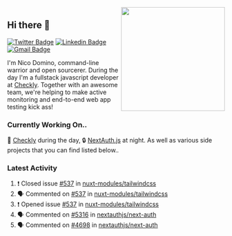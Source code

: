 <img align="right" src="https://user-images.githubusercontent.com/7415984/172472491-91b16eac-fa22-4ecf-92df-d687139fd1f9.gif" width="240" />

## Hi there 👋

[![Twitter Badge](https://img.shields.io/badge/-@ndom91-1ca0f1?style=flat-square&labelColor=1ca0f1&logo=twitter&logoColor=white&link=https://twitter.com/ndom91)](https://twitter.com/ndom91) [![Linkedin Badge](https://img.shields.io/badge/-ndom91-blue?style=flat-square&logo=Linkedin&logoColor=white&link=https://www.linkedin.com/in/ndom91/)](https://www.linkedin.com/in/ndom91/) [![Gmail Badge](https://img.shields.io/badge/-yo@ndo.dev-c14438?style=flat-square&logo=mail.ru&logoColor=white&link=mailto:yo@ndo.dev)](mailto:yo@ndo.dev)

I'm Nico Domino, command-line warrior and open sourcerer. During the day I'm a fullstack javascript developer at [Checkly](https://checklyhq.com). Together with an awesome team, we're helping to make active monitoring and end-to-end web app testing kick ass!

### Currently Working On..

🦝 [Checkly](https://checklyhq.com) during the day, 🔒 [NextAuth.js](https://github.com/nextauthjs/next-auth) at night. As well as various side projects that you can find listed below..

<!--START_SECTION_PROFILE_VIEWS:readme-info-->
<!--END_SECTION_PROFILE_VIEWS:readme-info-->

<!--START_SECTION_DAILY_COMMIT:readme-info-->
<!--END_SECTION_DAILY_COMMIT:readme-info-->

<!--START_SECTION_WEEKLY_COMMIT:readme-info-->
<!--END_SECTION_WEEKLY_COMMIT:readme-info-->

### Latest Activity

<!--START_SECTION:activity-->
1. ❗️ Closed issue [#537](https://github.com/nuxt-modules/tailwindcss/issues/537) in [nuxt-modules/tailwindcss](https://github.com/nuxt-modules/tailwindcss)
2. 🗣 Commented on [#537](https://github.com/nuxt-modules/tailwindcss/issues/537) in [nuxt-modules/tailwindcss](https://github.com/nuxt-modules/tailwindcss)
3. ❗️ Opened issue [#537](https://github.com/nuxt-modules/tailwindcss/issues/537) in [nuxt-modules/tailwindcss](https://github.com/nuxt-modules/tailwindcss)
4. 🗣 Commented on [#5316](https://github.com/nextauthjs/next-auth/issues/5316) in [nextauthjs/next-auth](https://github.com/nextauthjs/next-auth)
5. 🗣 Commented on [#4698](https://github.com/nextauthjs/next-auth/issues/4698) in [nextauthjs/next-auth](https://github.com/nextauthjs/next-auth)
<!--END_SECTION:activity-->
